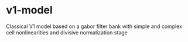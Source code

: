 # v1-model
Classical V1 model based on a gabor filter bank with simple and complex cell nonlinearities and divisive normalization stage
